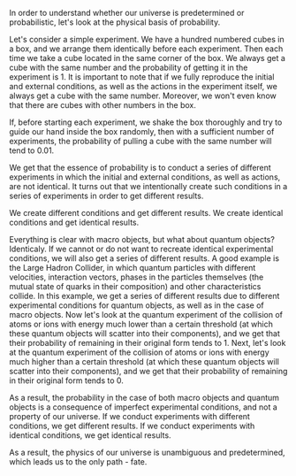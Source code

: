 

In order to understand whether our universe is predetermined or probabilistic, let's look at the physical basis of probability.

Let's consider a simple experiment. We have a hundred numbered cubes in a box, and we arrange them identically before each experiment. Then each time we take a cube located in the same corner of the box. We always get a cube with the same number and the probability of getting it in the experiment is $1$. It is important to note that if we fully reproduce the initial and external conditions, as well as the actions in the experiment itself, we always get a cube with the same number. Moreover, we won't even know that there are cubes with other numbers in the box.

If, before starting each experiment, we shake the box thoroughly and try to guide our hand inside the box randomly, then with a sufficient number of experiments, the probability of pulling a cube with the same number will tend to $0.01$.

We get that the essence of probability is to conduct a series of different experiments in which the initial and external conditions, as well as actions, are not identical. It turns out that we intentionally create such conditions in a series of experiments in order to get different results.

We create different conditions and get different results. We create identical conditions and get identical results.

Everything is clear with macro objects, but what about quantum objects? Identicaly. If we cannot or do not want to recreate identical experimental conditions, we will also get a series of different results. A good example is the Large Hadron Collider, in which quantum particles with different velocities, interaction vectors, phases in the particles themselves (the mutual state of quarks in their composition) and other characteristics collide. In this example, we get a series of different results due to different experimental conditions for quantum objects, as well as in the case of macro objects. Now let's look at the quantum experiment of the collision of atoms or ions with energy much lower than a certain threshold (at which these quantum objects will scatter into their components), and we get that their probability of remaining in their original form tends to $1$. Next, let's look at the quantum experiment of the collision of atoms or ions with energy much higher than a certain threshold (at which these quantum objects will scatter into their components), and we get that their probability of remaining in their original form tends to $0$.

As a result, the probability in the case of both macro objects and quantum objects is a consequence of imperfect experimental conditions, and not a property of our universe. If we conduct experiments with different conditions, we get different results. If we conduct experiments with identical conditions, we get identical results. 

As a result, the physics of our universe is unambiguous and predetermined, which leads us to the only path - fate.